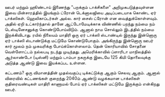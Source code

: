 ஊபர் மற்றும் ஹூண்டாய் இணைந்து "பறக்கும் டாக்சிகளை" அறிமுகபடுத்தவுள்ளன
இவை மின்சாரத்தில் இயங்கும் ட்ரோன் டெக்னாலஜியை அடிப்படையாக கொண்ட ஏர் டாக்ஸிகள். ஹெலிகாப்டர்கள் அல்ல. 
கார் சைஸ் ட்ரோன் என வைத்துக்கொள்ளவும். அதில் ஏறி உட்கார்ந்தால் தானே ஆட்டோமேடிக்காக விண்ணில் 
பறந்து நம்மை நம் டெஸ்டினேசனுக்கு கொண்டுபோய்விடும்.
ஆனால் நாம சொல்லும் இடத்தில் நம்மை இறக்கிவிடாது. ரயில் நிலையம் மாதிரி ஒரு ஏர் டாக்ஸி ஸ்டாண்டில்
இருந்து இன்னொரு ஏர் டாக்ஸி ஸ்டாண்டுக்கு மட்டுமே கொண்டுபோகும். அங்கிருந்து இன்னொரு ஊபர் கார் மூலம் 
நம் முகவரிக்கு போய்க்கொள்ளலாம்.
தென் கொரியாவில் சோதனை வெள்ளோட்டம் நல்லபடி நடந்து முடிந்தது. அமெரிக்காவில் ப்ளாரிடா மாநிலத்தில் 
ஆர்லாண்டோ (டிஸ்னி) மற்றும் டாம்பா நகருக்கு இடையே 125 கிமி தொலைவுக்கு அடுத்த ஆண்டு இவை இயக்கப்பட உள்ளன.

கட்டணம்?  ஒரு விமானத்தின் முதல்வகுப்பு டிக்கட்டுக்கு ஆகும் செலவு ஆகும். ஆனால் விரைவில் கட்டணங்கள் குறைந்து 2040ம் 
ஆண்டு வழக்கமான டாக்ஸிகள் குதிரைவண்டிகள் மாதிரி காணாமல் போய் ஏர் டாக்ஸிகள் மட்டுமே இருக்கும் என்கிறது ஊபர்.
